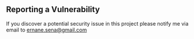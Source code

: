 ## Reporting a Vulnerability

If you discover a potential security issue in this project please notify me via email to ernane.sena@gmail.com